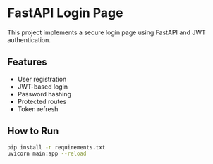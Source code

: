 # FastAPI Login Page

This project implements a secure login page using FastAPI and JWT authentication.

##  Features
- User registration
- JWT-based login
- Password hashing
- Protected routes
- Token refresh

## How to Run

```bash
pip install -r requirements.txt
uvicorn main:app --reload
